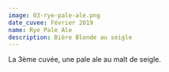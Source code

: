 ```yaml
---
image: 03-rye-pale-ale.png
date_cuvee: Février 2019
name: Rye Pale Ale
description: Bière Blonde au seigle
---
```

La 3ème cuvée, une pale ale au malt de seigle.

